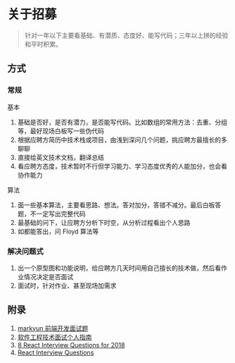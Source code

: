 # 关于招募

> 针对一年以下主要看基础、有潜质、态度好、能写代码；三年以上拼的经验和平时积累。

## 方式

### 常规

基本

1. 基础是否好，是否有潜力，是否能写代码。比如数组的常用方法：去重、分组等，最好现场白板写一些伪代码
2. 根据应聘方简历中技术栈或项目，由浅到深问几个问题，挑应聘方最擅长的多聊聊
3. 直接给英文技术文档，翻译总结
4. 看应聘方态度，技术暂时不行但学习能力、学习态度优秀的人能加分，也会看协作能力

算法

1. 面一些基本算法，主要看思路、想法。答对加分，答错不减分。最后白板答题，不一定写出完整代码
2. 最基础的问下，让应聘方分析下时空，从分析过程看出个人思路
3. 如都能答出，问 Floyd 算法等

### 解决问题式

1. 出一个原型图和功能说明，给应聘方几天时间用自己擅长的技术做，然后看作业情况决定是否面试
2. 面试时，针对作业、甚至现场加需求

## 附录

1. [markyun 前端开发面试题](https://github.com/markyun/My-blog/tree/master/Front-end-Developer-Questions/Questions-and-Answers)
2. [软件工程技术面试个人指南](https://github.com/kdn251/interviews/blob/master/README-zh-cn.md)
3. [8 React Interview Questions for 2018](https://blog.risingstack.com/8-react-interview-questions-for-2018/)
4. [React Interview Questions](https://github.com/Pau1fitz/react-interview)
